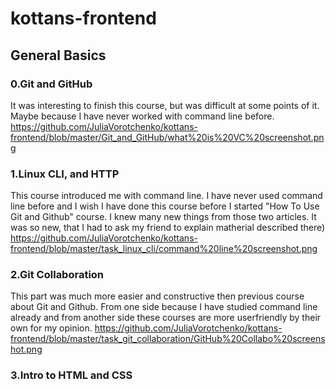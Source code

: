 # kottans-frontend

## General Basics
### 0.Git and GitHub
It was interesting to finish this course, but was difficult at some points of it. Maybe because I have never worked with command line before.
https://github.com/JuliaVorotchenko/kottans-frontend/blob/master/Git_and_GitHub/what%20is%20VC%20screenshot.png


### 1.Linux CLI, and HTTP
  This course introduced me with command line. I have never used command line before and I wish I have done this course before I started "How To Use Git and Github" course.
  I knew many new things from those two articles. It was so new, that I had to ask my friend to explain matherial described there)
https://github.com/JuliaVorotchenko/kottans-frontend/blob/master/task_linux_cli/command%20line%20screenshot.png

### 2.Git Collaboration
This part was much more easier and constructive then previous course about Git and Github. From one side because I have studied command line already and from another  side these courses are more userfriendly by their own for my opinion. 
https://github.com/JuliaVorotchenko/kottans-frontend/blob/master/task_git_collaboration/GitHub%20Collabo%20screenshot.png

### 3.Intro to HTML and CSS
